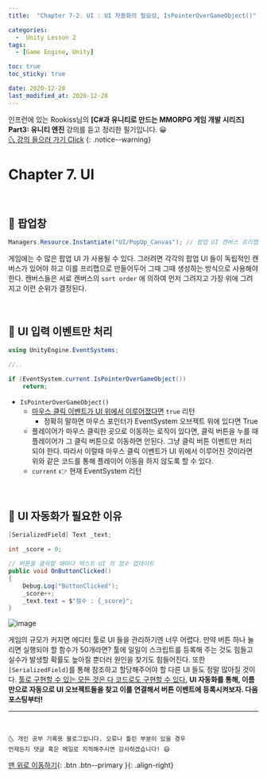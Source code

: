 ```yaml
---
title:  "Chapter 7-2. UI : UI 자동화의 필요성, IsPointerOverGameObject()" 

categories:
  -  Unity Lesson 2
tags:
  - [Game Engine, Unity]

toc: true
toc_sticky: true

date: 2020-12-28
last_modified_at: 2020-12-28
---
```


인프런에 있는 Rookiss님의 **[C#과 유니티로 만드는 MMORPG 게임 개발 시리즈] Part3: 유니티 엔진** 강의를 듣고 정리한 필기입니다. 😀  
[🌜 강의 들으러 가기 Click](https://www.inflearn.com/course/MMORPG-유니티)
{: .notice--warning}

# Chapter 7. UI

<br>

## 🚀 팝업창

```c#
Managers.Resource.Instantiate("UI/PopUp_Canvas"); // 팝업 UI 캔버스 프리팹 생성. 이전에 📜ResourceManager 참고
```

게임에는 수 많은 팝업 UI 가 사용될 수 있다. 그러려면 각각의 팝업 UI 들이 독립적인 캔버스가 있어야 하고 이를 프리팹으로 만들어두어 그때 그때 생성하는 방식으로 사용해야 한다. 캔버스들은 서로 캔버스의 `sort order` 에 의하여 먼저 그려지고 가장 위에 그려지고 이런 순위가 결정된다.

<br>

## 🚀 UI 입력 이벤트만 처리

```c#
using UnityEngine.EventSystems;

//..

if (EventSystem.current.IsPointerOverGameObject())
    return;
```

- `IsPointerOverGameObject()` 
  - <u>마우스 클릭 이벤트가 UI 위에서 이루어졌다면</u> `true` 리턴
    - 정확히 말하면 마우스 포인터가 EventSystem 오브젝트 위에 있다면 True
  - 플레이어가 마우스 클릭한 곳으로 이동하는 로직이 있다면, 클릭 버튼을 누를 때 플레이어가 그 클릭 버튼으로 이동하면 안된다. 그냥 클릭 버튼 이벤트만 처리 되야 한다. 따라서 이럴때 마우스 클릭 이벤트가 UI 위에서 이루어진 것이라면 위와 같은 코드를 통해 플레이어 이동을 하지 않도록 할 수 있다.
  - `current` 👉 현재 EventSystem 리턴

<br>

## 🚀 UI 자동화가 필요한 이유

```c#
[SerializedField] Text _text;

int _score = 0;

// 버튼을 클릭할 때마다 텍스트 UI 의 점수 업데이트
public void OnButtonClicked()
{
    Debug.Log("ButtonClicked");
    _score++;
    _text.text = $"점수 : {_score}";
}
```

![image](https://user-images.githubusercontent.com/42318591/103204619-13dbc480-493b-11eb-8861-6b0652a82b5e.png)

게임의 규모가 커지면 에디터 툴로 UI 들을 관리하기엔 너무 어렵다. 만약 버튼 하나 눌리면 실행되야 할 함수가 50개라면? 툴에 일일이 스크립트를 등록해 주는 것도 힘들고 실수가 발생할 확률도 높아질 뿐더러 원인을 찾기도 힘들어진다. 또한 `[SerializedField]`를 통해 참조하고 할당해주어야 할 다른 UI 들도 정말 많아질 것이다. <u>툴로 구현할 수 있는 모든 것은 다 코드로도 구현할 수 있다.</u> **UI 자동화를 통해, 이름만으로 자동으로 UI 오브젝트들을 찾고 이를 연결해서 버튼 이벤트에 등록시켜보자. 다음 포스팅부터!**


***
<br>

    🌜 개인 공부 기록용 블로그입니다. 오류나 틀린 부분이 있을 경우 
    언제든지 댓글 혹은 메일로 지적해주시면 감사하겠습니다! 😄

[맨 위로 이동하기](#){: .btn .btn--primary }{: .align-right}